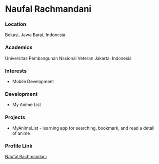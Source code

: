 # Naufal Rachmandani

### Location

Bekasi, Jawa Barat, Indonesia

### Academics

Universitas Pembangunan Nasional Veteran Jakarta, Indonesia

### Interests

- Mobile Development

### Development

- My Anime List

### Projects

- MyAnimeList - learning app for searching, bookmark, and read a detail of anime

### Profile Link

[Naufal Rachmandani](https://github.com/NaufalRachmandani)
